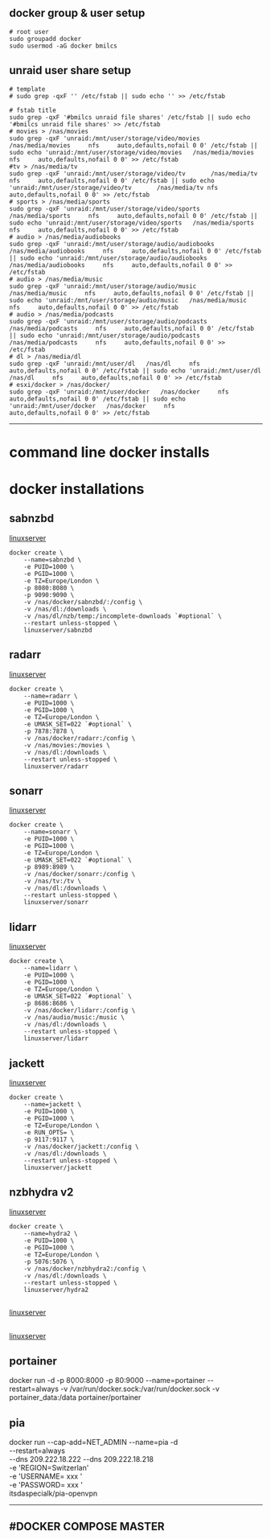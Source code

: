 ## docker group & user setup

	# root user
	sudo groupadd docker
	sudo usermod -aG docker bmilcs

## unraid user share setup
	# template
	# sudo grep -qxF '' /etc/fstab || sudo echo '' >> /etc/fstab

	# fstab title
	sudo grep -qxF '#bmilcs unraid file shares' /etc/fstab || sudo echo '#bmilcs unraid file shares' >> /etc/fstab
	# movies > /nas/movies
	sudo grep -qxF 'unraid:/mnt/user/storage/video/movies   /nas/media/movies     nfs     auto,defaults,nofail 0 0' /etc/fstab || sudo echo 'unraid:/mnt/user/storage/video/movies   /nas/media/movies     nfs     auto,defaults,nofail 0 0' >> /etc/fstab
	#tv > /nas/media/tv
	sudo grep -qxF 'unraid:/mnt/user/storage/video/tv       /nas/media/tv nfs     auto,defaults,nofail 0 0' /etc/fstab || sudo echo 'unraid:/mnt/user/storage/video/tv       /nas/media/tv nfs     auto,defaults,nofail 0 0' >> /etc/fstab
	# sports > /nas/media/sports
	sudo grep -qxF 'unraid:/mnt/user/storage/video/sports   /nas/media/sports     nfs     auto,defaults,nofail 0 0' /etc/fstab || sudo echo 'unraid:/mnt/user/storage/video/sports   /nas/media/sports     nfs     auto,defaults,nofail 0 0' >> /etc/fstab
	# audio > /nas/media/audiobooks
	sudo grep -qxF 'unraid:/mnt/user/storage/audio/audiobooks   /nas/media/audiobooks     nfs     auto,defaults,nofail 0 0' /etc/fstab || sudo echo 'unraid:/mnt/user/storage/audio/audiobooks   /nas/media/audiobooks     nfs     auto,defaults,nofail 0 0' >> /etc/fstab
	# audio > /nas/media/music
	sudo grep -qxF 'unraid:/mnt/user/storage/audio/music   /nas/media/music     nfs     auto,defaults,nofail 0 0' /etc/fstab || sudo echo 'unraid:/mnt/user/storage/audio/music   /nas/media/music     nfs     auto,defaults,nofail 0 0' >> /etc/fstab
	# audio > /nas/media/podcasts
	sudo grep -qxF 'unraid:/mnt/user/storage/audio/podcasts   /nas/media/podcasts     nfs     auto,defaults,nofail 0 0' /etc/fstab || sudo echo 'unraid:/mnt/user/storage/audio/podcasts   /nas/media/podcasts     nfs     auto,defaults,nofail 0 0' >> /etc/fstab
	# dl > /nas/media/dl
	sudo grep -qxF 'unraid:/mnt/user/dl   /nas/dl     nfs     auto,defaults,nofail 0 0' /etc/fstab || sudo echo 'unraid:/mnt/user/dl   /nas/dl     nfs     auto,defaults,nofail 0 0' >> /etc/fstab
	# esxi/docker > /nas/docker/
	sudo grep -qxF 'unraid:/mnt/user/docker   /nas/docker     nfs     auto,defaults,nofail 0 0' /etc/fstab || sudo echo 'unraid:/mnt/user/docker   /nas/docker     nfs     auto,defaults,nofail 0 0' >> /etc/fstab


---
# command line docker installs
# docker installations
## sabnzbd
[linuxserver](https://hub.docker.com/r/linuxserver/sabnzbd/)

	docker create \
		--name=sabnzbd \
		-e PUID=1000 \
		-e PGID=1000 \
		-e TZ=Europe/London \
		-p 8080:8080 \
		-p 9090:9090 \
		-v /nas/docker/sabnzbd/:/config \
		-v /nas/dl:/downloads \
		-v /nas/dl/nzb/temp:/incomplete-downloads `#optional` \
		--restart unless-stopped \
		linuxserver/sabnzbd

## radarr
[linuxserver](https://hub.docker.com/r/linuxserver/radarr/)

	docker create \
		--name=radarr \
		-e PUID=1000 \
		-e PGID=1000 \
		-e TZ=Europe/London \
		-e UMASK_SET=022 `#optional` \
		-p 7878:7878 \
		-v /nas/docker/radarr:/config \
		-v /nas/movies:/movies \
		-v /nas/dl:/downloads \
		--restart unless-stopped \
		linuxserver/radarr

## sonarr
[linuxserver](https://hub.docker.com/r/linuxserver/sonarr/)

	docker create \
		--name=sonarr \
		-e PUID=1000 \
		-e PGID=1000 \
		-e TZ=Europe/London \
		-e UMASK_SET=022 `#optional` \
		-p 8989:8989 \
		-v /nas/docker/sonarr:/config \
		-v /nas/tv:/tv \
		-v /nas/dl:/downloads \
		--restart unless-stopped \
		linuxserver/sonarr



## lidarr
[linuxserver](https://hub.docker.com/r/linuxserver/lidarr)

	docker create \
		--name=lidarr \
		-e PUID=1000 \
		-e PGID=1000 \
		-e TZ=Europe/London \
		-e UMASK_SET=022 `#optional` \
		-p 8686:8686 \
		-v /nas/docker/lidarr:/config \
		-v /nas/audio/music:/music \
		-v /nas/dl:/downloads \
		--restart unless-stopped \
		linuxserver/lidarr

## jackett
[linuxserver](https://hub.docker.com/r/linuxserver/jackett)

	docker create \
		--name=jackett \
		-e PUID=1000 \
		-e PGID=1000 \
		-e TZ=Europe/London \
		-e RUN_OPTS= \
		-p 9117:9117 \
		-v /nas/docker/jackett:/config \
		-v /nas/dl:/downloads \
		--restart unless-stopped \
		linuxserver/jackett

## nzbhydra v2
[linuxserver](https://hub.docker.com/r/linuxserver/hydra2)

	docker create \
		--name=hydra2 \
		-e PUID=1000 \
		-e PGID=1000 \
		-e TZ=Europe/London \
		-p 5076:5076 \
		-v /nas/docker/nzbhydra2:/config \
		-v /nas/dl:/downloads \
		--restart unless-stopped \
		linuxserver/hydra2

## 
[linuxserver]()
## 
[linuxserver]()




## portainer  
  docker run -d -p 8000:8000 -p 80:9000 --name=portainer --restart=always -v /var/run/docker.sock:/var/run/docker.sock -v portainer_data:/data portainer/portainer

## pia

docker run --cap-add=NET_ADMIN --name=pia -d \
  --restart=always \
  --dns 209.222.18.222 --dns 209.222.18.218 \
  -e 'REGION=Switzerlan' \
  -e 'USERNAME= xxx ' \
  -e 'PASSWORD= xxx ' \
  itsdaspecialk/pia-openvpn
  
---
#DOCKER COMPOSE MASTER
---
